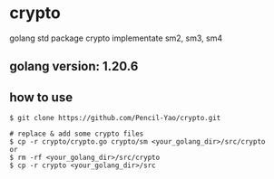 # crypto
golang std package crypto implementate sm2, sm3, sm4

## golang version: 1.20.6

## how to use

```
$ git clone https://github.com/Pencil-Yao/crypto.git

# replace & add some crypto files
$ cp -r crypto/crypto.go crypto/sm <your_golang_dir>/src/crypto
or
$ rm -rf <your_golang_dir>/src/crypto
$ cp -r crypto <your_golang_dir>/src
```
